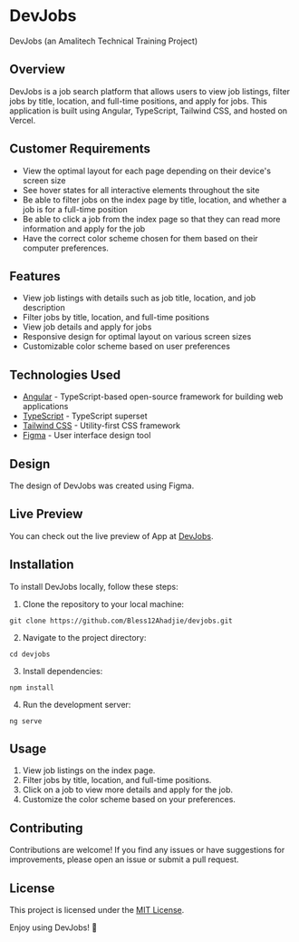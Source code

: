 # DevJobs
DevJobs (an Amalitech Technical Training Project)

## Overview
DevJobs is a job search platform that allows users to view job listings, filter jobs by title, location, and full-time positions, and apply for jobs. This application is built using Angular, TypeScript, Tailwind CSS, and hosted on Vercel.
## Customer Requirements

- View the optimal layout for each page depending on their device's screen size
- See hover states for all interactive elements throughout the site
- Be able to filter jobs on the index page by title, location, and whether a job is for a full-time position
- Be able to click a job from the index page so that they can read more information and apply for the job
- Have the correct color scheme chosen for them based on their computer preferences.

## Features

- View job listings with details such as job title, location, and job description
- Filter jobs by title, location, and full-time positions
- View job details and apply for jobs
- Responsive design for optimal layout on various screen sizes
- Customizable color scheme based on user preferences

## Technologies Used

- [Angular](https://angular.io/) - TypeScript-based open-source framework for building web applications
- [TypeScript](https://www.typescriptlang.org/) - TypeScript superset
- [Tailwind CSS](https://tailwindcss.com/) - Utility-first CSS framework
- [Figma](https://www.figma.com/) - User interface design tool

## Design

The design of DevJobs was created using Figma.

## Live Preview

You can check out the live preview of App at [DevJobs](https://devjobs-bless.vercel.app/).

## Installation

To install DevJobs locally, follow these steps:

1. Clone the repository to your local machine:

```
git clone https://github.com/Bless12Ahadjie/devjobs.git
```

2. Navigate to the project directory:

```
cd devjobs
```

3. Install dependencies:

```
npm install
```

4. Run the development server:

```
ng serve
```

## Usage

1. View job listings on the index page.
2. Filter jobs by title, location, and full-time positions.
3. Click on a job to view more details and apply for the job.
4. Customize the color scheme based on your preferences.

## Contributing

Contributions are welcome! If you find any issues or have suggestions for improvements, please open an issue or submit a pull request.

## License

This project is licensed under the [MIT License](LICENSE).

Enjoy using DevJobs! 🚀
